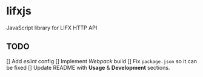 # lifxjs
JavaScript library for LIFX HTTP API

## TODO
[] Add *eslint* config
[] Implement *Webpack* build
[] Fix `package.json` so it can be fixed
[] Update README with **Usage** & **Development** sections.
